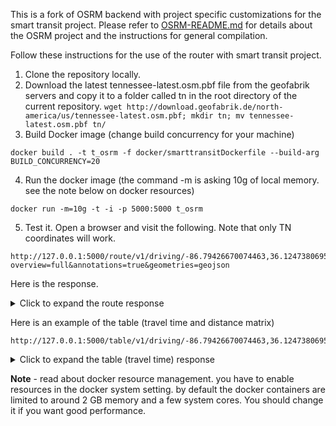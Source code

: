 This is a fork of OSRM backend with project specific customizations for the smart transit project. Please refer to [OSRM-README.md](OSRM-README.md) for details about the OSRM project and the instructions for general compilation. 

Follow these instructions for the use of the router with smart transit project.

1. Clone the repository locally.
2. Download the latest tennessee-latest.osm.pbf file from the geofabrik servers and copy it to a folder called tn in the root directory of the current repository.
 ``` wget http://download.geofabrik.de/north-america/us/tennessee-latest.osm.pbf; mkdir tn; mv tennessee-latest.osm.pbf tn/ ```
4. Build Docker image (change build concurrency for your machine)

```
docker build . -t t_osrm -f docker/smarttransitDockerfile --build-arg BUILD_CONCURRENCY=20
```

4. Run the docker image (the command -m is asking 10g of local memory. see the note below on docker resources)

```
docker run -m=10g -t -i -p 5000:5000 t_osrm
```

5. Test it. Open a browser and visit the following. Note that only TN coordinates will work.

```
http://127.0.0.1:5000/route/v1/driving/-86.79426670074463,36.12473806954196;-86.7641830444336,36.13808266878191?overview=full&annotations=true&geometries=geojson
```

Here is the response.

<details>
  <summary>Click to expand the route response</summary>
    
```json
    {
    "code": "Ok",
    "routes": [
        {
            "geometry": {
                "coordinates": [
                    [
                        -86.794267,
                        36.124741
                    ],
                    [
                        -86.794257,
                        36.12474
                    ],
                    [
                        -86.794246,
                        36.124812
                    ],
                    [
                        -86.794196,
                        36.125041
                    ],
                    [
                        -86.794111,
                        36.125424
                    ],
                    [
                        -86.794052,
                        36.125712
                    ],
                    [
                        -86.794011,
                        36.125709
                    ],
                    [
                        -86.79329,
                        36.125635
                    ],
                    [
                        -86.792306,
                        36.125532
                    ],
                    [
                        -86.791842,
                        36.125474
                    ],
                    [
                        -86.791779,
                        36.125466
                    ],
                    [
                        -86.791725,
                        36.12546
                    ],
                    [
                        -86.790331,
                        36.125313
                    ],
                    [
                        -86.789576,
                        36.125232
                    ],
                    [
                        -86.789461,
                        36.125218
                    ],
                    [
                        -86.789452,
                        36.125249
                    ],
                    [
                        -86.789411,
                        36.12541
                    ],
                    [
                        -86.789355,
                        36.125623
                    ],
                    [
                        -86.789336,
                        36.125697
                    ],
                    [
                        -86.789313,
                        36.125799
                    ],
                    [
                        -86.78927,
                        36.126314
                    ],
                    [
                        -86.789266,
                        36.126416
                    ],
                    [
                        -86.789218,
                        36.126806
                    ],
                    [
                        -86.789163,
                        36.127255
                    ],
                    [
                        -86.789132,
                        36.127548
                    ],
                    [
                        -86.789124,
                        36.127612
                    ],
                    [
                        -86.789104,
                        36.127844
                    ],
                    [
                        -86.789091,
                        36.127993
                    ],
                    [
                        -86.789035,
                        36.128621
                    ],
                    [
                        -86.789024,
                        36.12871
                    ],
                    [
                        -86.788928,
                        36.129196
                    ],
                    [
                        -86.788881,
                        36.129657
                    ],
                    [
                        -86.788805,
                        36.130395
                    ],
                    [
                        -86.78879,
                        36.130542
                    ],
                    [
                        -86.788763,
                        36.130802
                    ],
                    [
                        -86.788712,
                        36.131293
                    ],
                    [
                        -86.788676,
                        36.131639
                    ],
                    [
                        -86.78866,
                        36.131795
                    ],
                    [
                        -86.788652,
                        36.131919
                    ],
                    [
                        -86.788646,
                        36.132035
                    ],
                    [
                        -86.78865,
                        36.132262
                    ],
                    [
                        -86.788673,
                        36.13247
                    ],
                    [
                        -86.788705,
                        36.132703
                    ],
                    [
                        -86.78872,
                        36.132807
                    ],
                    [
                        -86.788765,
                        36.133291
                    ],
                    [
                        -86.788768,
                        36.13332
                    ],
                    [
                        -86.788825,
                        36.133861
                    ],
                    [
                        -86.788913,
                        36.134441
                    ],
                    [
                        -86.788929,
                        36.13457
                    ],
                    [
                        -86.78896,
                        36.134875
                    ],
                    [
                        -86.788971,
                        36.134933
                    ],
                    [
                        -86.788976,
                        36.13506
                    ],
                    [
                        -86.788974,
                        36.135191
                    ],
                    [
                        -86.788964,
                        36.135321
                    ],
                    [
                        -86.788949,
                        36.135454
                    ],
                    [
                        -86.788899,
                        36.135631
                    ],
                    [
                        -86.788864,
                        36.13573
                    ],
                    [
                        -86.788837,
                        36.135808
                    ],
                    [
                        -86.788755,
                        36.136033
                    ],
                    [
                        -86.788704,
                        36.136172
                    ],
                    [
                        -86.788537,
                        36.136156
                    ],
                    [
                        -86.788325,
                        36.136134
                    ],
                    [
                        -86.787489,
                        36.136062
                    ],
                    [
                        -86.787326,
                        36.136026
                    ],
                    [
                        -86.787174,
                        36.135991
                    ],
                    [
                        -86.787052,
                        36.135962
                    ],
                    [
                        -86.786696,
                        36.135832
                    ],
                    [
                        -86.786142,
                        36.13545
                    ],
                    [
                        -86.786008,
                        36.135362
                    ],
                    [
                        -86.785864,
                        36.13527
                    ],
                    [
                        -86.785587,
                        36.135092
                    ],
                    [
                        -86.78489,
                        36.13489
                    ],
                    [
                        -86.784132,
                        36.13479
                    ],
                    [
                        -86.784028,
                        36.134777
                    ],
                    [
                        -86.783313,
                        36.134678
                    ],
                    [
                        -86.783228,
                        36.134666
                    ],
                    [
                        -86.783166,
                        36.134658
                    ],
                    [
                        -86.782293,
                        36.134542
                    ],
                    [
                        -86.7822,
                        36.134529
                    ],
                    [
                        -86.781627,
                        36.134445
                    ],
                    [
                        -86.780805,
                        36.134333
                    ],
                    [
                        -86.78056,
                        36.134298
                    ],
                    [
                        -86.7799,
                        36.134235
                    ],
                    [
                        -86.779536,
                        36.134247
                    ],
                    [
                        -86.779231,
                        36.134257
                    ],
                    [
                        -86.779132,
                        36.134255
                    ],
                    [
                        -86.77898,
                        36.134256
                    ],
                    [
                        -86.778561,
                        36.134259
                    ],
                    [
                        -86.776629,
                        36.134274
                    ],
                    [
                        -86.776387,
                        36.134271
                    ],
                    [
                        -86.774692,
                        36.134259
                    ],
                    [
                        -86.774553,
                        36.13425
                    ],
                    [
                        -86.77412,
                        36.134228
                    ],
                    [
                        -86.774014,
                        36.134222
                    ],
                    [
                        -86.77334,
                        36.134156
                    ],
                    [
                        -86.773169,
                        36.134136
                    ],
                    [
                        -86.772992,
                        36.134115
                    ],
                    [
                        -86.772902,
                        36.134104
                    ],
                    [
                        -86.772603,
                        36.134076
                    ],
                    [
                        -86.772445,
                        36.134062
                    ],
                    [
                        -86.772358,
                        36.134048
                    ],
                    [
                        -86.772249,
                        36.134025
                    ],
                    [
                        -86.772117,
                        36.133989
                    ],
                    [
                        -86.772041,
                        36.13396
                    ],
                    [
                        -86.771731,
                        36.133803
                    ],
                    [
                        -86.771305,
                        36.133579
                    ],
                    [
                        -86.771087,
                        36.133523
                    ],
                    [
                        -86.770441,
                        36.133445
                    ],
                    [
                        -86.770328,
                        36.133434
                    ],
                    [
                        -86.770061,
                        36.133407
                    ],
                    [
                        -86.76974,
                        36.133374
                    ],
                    [
                        -86.769646,
                        36.133364
                    ],
                    [
                        -86.769257,
                        36.133325
                    ],
                    [
                        -86.768882,
                        36.133285
                    ],
                    [
                        -86.76879,
                        36.133275
                    ],
                    [
                        -86.768078,
                        36.133203
                    ],
                    [
                        -86.76714,
                        36.133114
                    ],
                    [
                        -86.766015,
                        36.132989
                    ],
                    [
                        -86.765899,
                        36.13298
                    ],
                    [
                        -86.765811,
                        36.132972
                    ],
                    [
                        -86.765734,
                        36.132966
                    ],
                    [
                        -86.76526,
                        36.13292
                    ],
                    [
                        -86.764999,
                        36.132878
                    ],
                    [
                        -86.764988,
                        36.132961
                    ],
                    [
                        -86.764958,
                        36.133251
                    ],
                    [
                        -86.764865,
                        36.133816
                    ],
                    [
                        -86.764847,
                        36.133926
                    ],
                    [
                        -86.764798,
                        36.134227
                    ],
                    [
                        -86.764716,
                        36.134736
                    ],
                    [
                        -86.764715,
                        36.134742
                    ],
                    [
                        -86.764566,
                        36.135663
                    ],
                    [
                        -86.764559,
                        36.135707
                    ],
                    [
                        -86.764533,
                        36.135811
                    ],
                    [
                        -86.764394,
                        36.136566
                    ],
                    [
                        -86.764352,
                        36.136797
                    ],
                    [
                        -86.764313,
                        36.137072
                    ],
                    [
                        -86.764231,
                        36.137578
                    ],
                    [
                        -86.764154,
                        36.13808
                    ]
                ],
                "type": "LineString"
            },
            "legs": [
                {
                    "annotation": {
                        "metadata": {
                            "datasource_names": [
                                "lua profile"
                            ]
                        },
                        "nodes": [
                            8544339562,
                            202279759,
                            4103484420,
                            4103484053,
                            202279753,
                            202279750,
                            4103484108,
                            202439183,
                            202439180,
                            8544339572,
                            202285748,
                            8544339569,
                            4587814881,
                            4103484094,
                            202342884,
                            4591276250,
                            6687214715,
                            8536045501,
                            6783134408,
                            4103484096,
                            6783134409,
                            202265845,
                            6973398054,
                            6372074704,
                            6783134410,
                            202342880,
                            7130572881,
                            7130622691,
                            6783134411,
                            202302869,
                            202342879,
                            4605993422,
                            202218202,
                            5258711353,
                            202309943,
                            5895340458,
                            6071182363,
                            202342877,
                            5264029792,
                            5264029791,
                            2473560091,
                            2473560100,
                            6071182364,
                            202247349,
                            202247358,
                            6071182365,
                            4591427231,
                            202321213,
                            6783134412,
                            202342875,
                            3586115649,
                            5264029790,
                            5264029788,
                            5264029789,
                            2473560108,
                            5264029784,
                            7246786334,
                            5264029783,
                            6783134407,
                            202342873,
                            6783134405,
                            3017253406,
                            202494753,
                            3017253407,
                            6998262920,
                            2473959314,
                            202494749,
                            3017253408,
                            202454223,
                            4619037844,
                            2473959312,
                            202328811,
                            7033043863,
                            202494744,
                            7033108139,
                            7033938738,
                            6687319176,
                            202390238,
                            7033043848,
                            7033043850,
                            202321177,
                            202494741,
                            5160106183,
                            7439622905,
                            5443701187,
                            202494739,
                            5443701189,
                            2473616035,
                            202429618,
                            1763399157,
                            202233258,
                            5074388156,
                            6995742538,
                            202456261,
                            202494727,
                            202494724,
                            5612710865,
                            5778519220,
                            6690634056,
                            5778519216,
                            202494722,
                            5611837270,
                            5994267674,
                            5150841926,
                            202427117,
                            202494720,
                            202494718,
                            202326075,
                            5627244250,
                            5617538642,
                            5617538643,
                            5627234690,
                            202391963,
                            5150841913,
                            202294330,
                            202494716,
                            202279540,
                            202494712,
                            6129391413,
                            5143433671,
                            5143433659,
                            6650950813,
                            202416497,
                            6129391419,
                            5150320870,
                            202416495,
                            7936241602,
                            6264878515,
                            5817898503,
                            5836087528,
                            5443702883,
                            202416492,
                            202416489,
                            4604678824,
                            202303125,
                            202303099,
                            202248140,
                            202340949
                        ],
                        "datasources": [
                            0,
                            0,
                            0,
                            0,
                            0,
                            0,
                            0,
                            0,
                            0,
                            0,
                            0,
                            0,
                            0,
                            0,
                            0,
                            0,
                            0,
                            0,
                            0,
                            0,
                            0,
                            0,
                            0,
                            0,
                            0,
                            0,
                            0,
                            0,
                            0,
                            0,
                            0,
                            0,
                            0,
                            0,
                            0,
                            0,
                            0,
                            0,
                            0,
                            0,
                            0,
                            0,
                            0,
                            0,
                            0,
                            0,
                            0,
                            0,
                            0,
                            0,
                            0,
                            0,
                            0,
                            0,
                            0,
                            0,
                            0,
                            0,
                            0,
                            0,
                            0,
                            0,
                            0,
                            0,
                            0,
                            0,
                            0,
                            0,
                            0,
                            0,
                            0,
                            0,
                            0,
                            0,
                            0,
                            0,
                            0,
                            0,
                            0,
                            0,
                            0,
                            0,
                            0,
                            0,
                            0,
                            0,
                            0,
                            0,
                            0,
                            0,
                            0,
                            0,
                            0,
                            0,
                            0,
                            0,
                            0,
                            0,
                            0,
                            0,
                            0,
                            0,
                            0,
                            0,
                            0,
                            0,
                            0,
                            0,
                            0,
                            0,
                            0,
                            0,
                            0,
                            0,
                            0,
                            0,
                            0,
                            0,
                            0,
                            0,
                            0,
                            0,
                            0,
                            0,
                            0,
                            0,
                            0,
                            0,
                            0,
                            0,
                            0,
                            0,
                            0,
                            0,
                            0,
                            0,
                            0
                        ],
                        "speed": [
                            9.1,
                            11.5,
                            11.2,
                            11.1,
                            11.2,
                            7.4,
                            6.9,
                            7,
                            6.9,
                            7.2,
                            7,
                            6.9,
                            6.9,
                            7,
                            17.7,
                            15.2,
                            15.1,
                            14,
                            14.4,
                            15.1,
                            16.2,
                            15,
                            15.2,
                            15.6,
                            14.3,
                            15.2,
                            15.1,
                            15.2,
                            14.2,
                            15.2,
                            15.1,
                            15.3,
                            14.9,
                            15.3,
                            15.2,
                            15.4,
                            15.8,
                            15.3,
                            16.1,
                            14.9,
                            15.5,
                            15.3,
                            14.6,
                            15.4,
                            16.2,
                            15.1,
                            15.1,
                            16,
                            15.5,
                            16.3,
                            15.7,
                            14.6,
                            16.1,
                            14.9,
                            15.5,
                            16.4,
                            15,
                            15.3,
                            14.7,
                            15.1,
                            14.8,
                            15.4,
                            15.2,
                            15.8,
                            16.3,
                            15.3,
                            15.2,
                            15.5,
                            15,
                            15.1,
                            15.1,
                            15.3,
                            15.8,
                            15.2,
                            15.5,
                            14.1,
                            15.3,
                            14.1,
                            15.4,
                            15.3,
                            14.9,
                            15.3,
                            15.6,
                            15.2,
                            14.8,
                            15.2,
                            15.1,
                            15.2,
                            15.5,
                            15.2,
                            15.7,
                            15,
                            15.9,
                            15.2,
                            15.5,
                            14.6,
                            16.4,
                            15,
                            15.9,
                            15.9,
                            14.5,
                            15.6,
                            15.1,
                            14.9,
                            15.2,
                            15.8,
                            15.4,
                            14.6,
                            15.1,
                            15.3,
                            14.2,
                            15.3,
                            15.4,
                            16.7,
                            15.3,
                            15.2,
                            15.2,
                            15,
                            15.9,
                            13.9,
                            15.3,
                            14.9,
                            11.6,
                            11.2,
                            11.1,
                            11.2,
                            11.3,
                            11.2,
                            6.7,
                            11.1,
                            12.3,
                            10.7,
                            11.2,
                            11.3,
                            11,
                            11.1,
                            11.3
                        ],
                        "weight": [
                            0.1,
                            0.7,
                            2.3,
                            3.9,
                            2.9,
                            0.5,
                            9.4,
                            12.8,
                            6.1,
                            0.8,
                            0.7,
                            18.2,
                            9.9,
                            1.5,
                            0.2,
                            1.2,
                            1.6,
                            0.6,
                            0.8,
                            3.8,
                            0.7,
                            2.9,
                            3.3,
                            2.1,
                            0.5,
                            1.7,
                            1.1,
                            4.6,
                            0.7,
                            3.6,
                            3.4,
                            5.4,
                            1.1,
                            1.9,
                            3.6,
                            2.5,
                            1.1,
                            0.9,
                            0.8,
                            1.7,
                            1.5,
                            1.7,
                            0.8,
                            3.5,
                            0.2,
                            4,
                            4.3,
                            0.9,
                            2.2,
                            0.4,
                            0.9,
                            1,
                            0.9,
                            1,
                            1.3,
                            0.7,
                            0.6,
                            1.7,
                            1.1,
                            1,
                            1.3,
                            4.9,
                            1,
                            0.9,
                            0.7,
                            2.3,
                            4.3,
                            1,
                            1.1,
                            2.1,
                            4.4,
                            4.5,
                            0.6,
                            4.3,
                            0.5,
                            0.4,
                            5.2,
                            0.6,
                            3.4,
                            4.9,
                            1.5,
                            3.9,
                            2.1,
                            1.8,
                            0.6,
                            0.9,
                            2.5,
                            11.4,
                            1.4,
                            10,
                            0.8,
                            2.6,
                            0.6,
                            4,
                            1,
                            1.1,
                            0.5,
                            1.8,
                            0.9,
                            0.5,
                            0.7,
                            0.8,
                            0.5,
                            2.2,
                            3,
                            1.3,
                            3.8,
                            0.7,
                            1.6,
                            1.9,
                            0.6,
                            2.3,
                            2.2,
                            0.5,
                            4.2,
                            5.6,
                            6.7,
                            0.7,
                            0.5,
                            0.5,
                            2.8,
                            1.6,
                            0.8,
                            2.9,
                            5.7,
                            1.1,
                            3,
                            5.1,
                            0.1,
                            9.3,
                            0.4,
                            1.1,
                            7.6,
                            2.3,
                            2.8,
                            5.1,
                            5
                        ],
                        "duration": [
                            0.1,
                            0.7,
                            2.3,
                            3.9,
                            2.9,
                            0.5,
                            9.4,
                            12.8,
                            6.1,
                            0.8,
                            0.7,
                            18.2,
                            9.9,
                            1.5,
                            0.2,
                            1.2,
                            1.6,
                            0.6,
                            0.8,
                            3.8,
                            0.7,
                            2.9,
                            3.3,
                            2.1,
                            0.5,
                            1.7,
                            1.1,
                            4.6,
                            0.7,
                            3.6,
                            3.4,
                            5.4,
                            1.1,
                            1.9,
                            3.6,
                            2.5,
                            1.1,
                            0.9,
                            0.8,
                            1.7,
                            1.5,
                            1.7,
                            0.8,
                            3.5,
                            0.2,
                            4,
                            4.3,
                            0.9,
                            2.2,
                            0.4,
                            0.9,
                            1,
                            0.9,
                            1,
                            1.3,
                            0.7,
                            0.6,
                            1.7,
                            1.1,
                            1,
                            1.3,
                            4.9,
                            1,
                            0.9,
                            0.7,
                            2.3,
                            4.3,
                            1,
                            1.1,
                            2.1,
                            4.4,
                            4.5,
                            0.6,
                            4.3,
                            0.5,
                            0.4,
                            5.2,
                            0.6,
                            3.4,
                            4.9,
                            1.5,
                            3.9,
                            2.1,
                            1.8,
                            0.6,
                            0.9,
                            2.5,
                            11.4,
                            1.4,
                            10,
                            0.8,
                            2.6,
                            0.6,
                            4,
                            1,
                            1.1,
                            0.5,
                            1.8,
                            0.9,
                            0.5,
                            0.7,
                            0.8,
                            0.5,
                            2.2,
                            3,
                            1.3,
                            3.8,
                            0.7,
                            1.6,
                            1.9,
                            0.6,
                            2.3,
                            2.2,
                            0.5,
                            4.2,
                            5.6,
                            6.7,
                            0.7,
                            0.5,
                            0.5,
                            2.8,
                            1.6,
                            0.8,
                            2.9,
                            5.7,
                            1.1,
                            3,
                            5.1,
                            0.1,
                            9.3,
                            0.4,
                            1.1,
                            7.6,
                            2.3,
                            2.8,
                            5.1,
                            5
                        ],
                        "distance": [
                            0.905273,
                            8.069041,
                            25.863902,
                            43.278723,
                            32.468762,
                            3.698536,
                            65.295728,
                            89.142238,
                            42.182233,
                            5.729474,
                            4.897078,
                            126.300691,
                            68.425517,
                            10.448387,
                            3.541552,
                            18.282346,
                            24.219511,
                            8.405886,
                            11.531722,
                            57.411663,
                            11.350773,
                            43.592075,
                            50.184452,
                            32.708088,
                            7.154673,
                            25.86698,
                            16.613819,
                            70.031055,
                            9.948343,
                            54.739638,
                            51.448874,
                            82.368461,
                            16.405701,
                            29.020379,
                            54.803955,
                            38.619945,
                            17.410733,
                            13.810772,
                            12.913504,
                            25.250927,
                            23.227149,
                            26.074672,
                            11.645754,
                            53.985092,
                            3.236801,
                            60.390892,
                            64.993788,
                            14.420001,
                            34.038125,
                            6.526363,
                            14.132879,
                            14.571753,
                            14.487295,
                            14.854337,
                            20.192902,
                            11.451455,
                            9.008295,
                            26.087425,
                            16.124935,
                            15.106524,
                            19.20018,
                            75.522353,
                            15.179677,
                            14.198055,
                            11.423913,
                            35.096028,
                            65.435821,
                            15.514361,
                            16.493505,
                            31.798173,
                            66.520462,
                            68.99349,
                            9.453547,
                            65.16551,
                            7.751333,
                            5.640097,
                            79.475985,
                            8.478417,
                            52.313811,
                            74.88401,
                            22.350106,
                            59.700798,
                            32.725548,
                            27.42088,
                            8.896004,
                            13.654693,
                            37.640469,
                            173.560575,
                            21.741544,
                            152.268577,
                            12.526506,
                            38.97352,
                            9.545397,
                            60.989233,
                            15.52128,
                            16.070678,
                            8.176816,
                            27.039335,
                            14.278422,
                            7.968896,
                            10.120225,
                            12.515489,
                            7.550772,
                            32.869873,
                            45.663857,
                            20.549922,
                            58.676013,
                            10.224423,
                            24.172282,
                            29.068582,
                            8.517104,
                            35.212689,
                            33.979381,
                            8.339021,
                            64.459564,
                            84.841697,
                            102.012773,
                            10.468481,
                            7.955136,
                            6.949183,
                            42.886672,
                            23.907028,
                            9.284517,
                            32.368013,
                            63.395738,
                            12.341279,
                            33.767236,
                            57.091377,
                            0.673376,
                            103.310127,
                            4.934188,
                            11.80096,
                            84.899046,
                            25.968792,
                            30.7872,
                            56.760469,
                            56.262371
                        ]
                    },
                    "steps": [],
                    "distance": 4533.1,
                    "duration": 373.3,
                    "summary": "",
                    "weight": 373.3
                }
            ],
            "distance": 4533.1,
            "duration": 373.3,
            "weight_name": "routability",
            "weight": 373.3
        }
    ],
    "waypoints": [
        {
            "hint": "gA8DgCYPA4ABAAAADgAAAAAAAABRAAAAJTRoP2OjFUEAAAAATKhiQgEAAAAOAAAAAAAAAFEAAADTAAAA5Z_T-kU4JwLln9P6QjgnAgAAXxEOjx5Q",
            "distance": 0.332876,
            "name": "Sweetbriar Avenue",
            "location": [
                -86.794267,
                36.124741
            ]
        },
        {
            "hint": "QAcDgDh1JYAyAAAABgAAAAAAAAAAAAAA_oVgQnOXvUAAAAAAAAAAADIAAAAGAAAAAAAAAAAAAADTAAAAhhXU-mBsJwJpFdT6Y2wnAgAAfwAOjx5Q",
            "distance": 2.631813,
            "name": "Rains Avenue",
            "location": [
                -86.764154,
                36.13808
            ]
        }
    ]
}

```
</details>

Here is an example of the table (travel time and distance matrix) 

```
http://127.0.0.1:5000/table/v1/driving/-86.79426670074463,36.12473806954196;-86.7641830444336,36.13808266878191
```

<details>
  <summary>Click to expand the table (travel time) response</summary>
    
```json
{
    "code": "Ok",
    "durations": [
        [
            0,
            373.3
        ],
        [
            369.7,
            0
        ]
    ],
    "destinations": [
        {
            "hint": "gA8DgCYPA4ABAAAADgAAAAAAAABRAAAAJTRoP2OjFUEAAAAATKhiQgEAAAAOAAAAAAAAAFEAAADTAAAA5Z_T-kU4JwLln9P6QjgnAgAAXxEOjx5Q",
            "distance": 0.332876,
            "name": "Sweetbriar Avenue",
            "location": [
                -86.794267,
                36.124741
            ]
        },
        {
            "hint": "QAcDgDh1JYAyAAAABgAAAAAAAAAAAAAA_oVgQnOXvUAAAAAAAAAAADIAAAAGAAAAAAAAAAAAAADTAAAAhhXU-mBsJwJpFdT6Y2wnAgAAfwAOjx5Q",
            "distance": 2.631813,
            "name": "Rains Avenue",
            "location": [
                -86.764154,
                36.13808
            ]
        }
    ],
    "sources": [
        {
            "hint": "gA8DgCYPA4ABAAAADgAAAAAAAABRAAAAJTRoP2OjFUEAAAAATKhiQgEAAAAOAAAAAAAAAFEAAADTAAAA5Z_T-kU4JwLln9P6QjgnAgAAXxEOjx5Q",
            "distance": 0.332876,
            "name": "Sweetbriar Avenue",
            "location": [
                -86.794267,
                36.124741
            ]
        },
        {
            "hint": "QAcDgDh1JYAyAAAABgAAAAAAAAAAAAAA_oVgQnOXvUAAAAAAAAAAADIAAAAGAAAAAAAAAAAAAADTAAAAhhXU-mBsJwJpFdT6Y2wnAgAAfwAOjx5Q",
            "distance": 2.631813,
            "name": "Rains Avenue",
            "location": [
                -86.764154,
                36.13808
            ]
        }
    ]
}
```
</details>

**Note** - read about docker resource management. you have to enable resources in the docker system setting. by default the docker containers are limited to around 2 GB memory and a few system cores. You should change it if you want good performance. 
